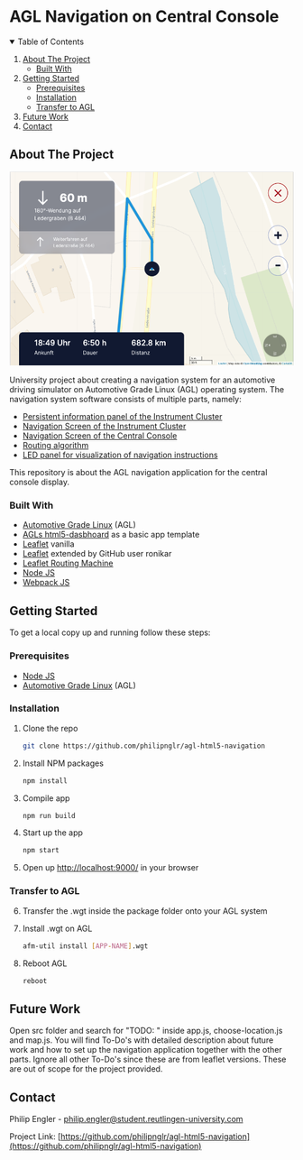 # AGL Navigation on Central Console


<!-- TABLE OF CONTENTS -->
<details open="open">
  <summary>Table of Contents</summary>
  <ol>
    <li>
      <a href="#about-the-project">About The Project</a>
      <ul>
        <li><a href="#built-with">Built With</a></li>
      </ul>
    </li>
    <li>
      <a href="#getting-started">Getting Started</a>
      <ul>
        <li><a href="#prerequisites">Prerequisites</a></li>
        <li><a href="#installation">Installation</a></li>
        <li><a href="#transfer-to-agl">Transfer to AGL</a></li>
      </ul>
    </li>
    <li><a href="#future-work">Future Work</a></li>
    <li><a href="#contact">Contact</a></li>
  </ol>
</details>



<!-- ABOUT THE PROJECT -->
## About The Project

![Preview](preview.png)

University project about creating a navigation system for an automotive driving simulator on Automotive Grade Linux (AGL) operating system. 
The navigation system software consists of multiple parts, namely:


* [Persistent information panel of the Instrument Cluster](https://github.com/FabianGermany/Homescreen-Instrument-Cluster)
* [Navigation Screen of the Instrument Cluster](https://github.com/FabianGermany/Navigation-System-Instrument-Cluster)
* [Navigation Screen of the Central Console](https://github.com/philipnglr/agl-html5-navigation)
* [Routing algorithm](https://github.com/SebEckl/agl-service-routing.git)
* [LED panel for visualization of navigation instructions](https://github.com/mueller-kai/Arduino_LedCode-for-Driving-Simulator)

This repository is about the AGL navigation application for the central console display.

### Built With

* [Automotive Grade Linux](https://www.automotivelinux.org/) (AGL)
* [AGLs html5-dasbhoard](https://gerrit.automotivelinux.org/gerrit/admin/repos/apps/html5-dashboard) as a basic app template
* [Leaflet](https://leafletjs.com/) vanilla
* [Leaflet](https://github.com/ronikar/Leaflet) extended by GitHub user ronikar
* [Leaflet Routing Machine](https://www.liedman.net/leaflet-routing-machine/)
* [Node JS](https://nodejs.org)
* [Webpack JS](https://webpack.js.org/)



<!-- GETTING STARTED -->
## Getting Started

To get a local copy up and running follow these steps:

### Prerequisites

* [Node JS](https://nodejs.org)
* [Automotive Grade Linux](https://www.automotivelinux.org/) (AGL)

### Installation

1. Clone the repo
   ```sh
   git clone https://github.com/philipnglr/agl-html5-navigation
   ```
2. Install NPM packages
   ```sh
   npm install
   ```
3. Compile app
   ```sh
   npm run build
   ```
4. Start up the app
   ```sh
   npm start
   ```
5. Open up [http://localhost:9000/](http://localhost:9000/) in your browser

### Transfer to AGL

6. Transfer the .wgt inside the package folder onto your AGL system

7. Install .wgt on AGL
   ```sh
   afm-util install [APP-NAME].wgt
   ```
8. Reboot AGL
   ```sh
   reboot
   ```

## Future Work

Open src folder and search for "TODO: " inside app.js, choose-location.js and map.js. 
You will find To-Do's with detailed description about future work and how to set up the navigation application together with the other parts. 
Ignore all other To-Do's since these are from leaflet versions. These are out of scope for the project provided.


<!-- CONTACT -->
## Contact

Philip Engler - philip.engler@student.reutlingen-university.com

Project Link: [https://github.com/philipnglr/agl-html5-navigation](https://github.com/philipnglr/agl-html5-navigation)

